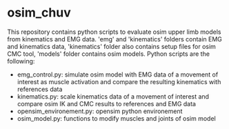 # osim_chuv

This repository contains python scripts to evaluate osim upper limb models from kinematics and EMG data.
'emg' and 'kinematics' folders contain EMG and kinematics data, 'kinematics' folder also contains setup files for osim CMC tool, 
'models' folder contains osim models.
Python scripts are the following:
- emg_control.py: simulate osim model with EMG data of a movement of interest as muscle activation and compare the resulting kinematics with references data
- kinematics.py: scale kinematics data of a movement of interest and compare osim IK and CMC results to references and EMG data
- opensim_environement.py: opensim python environement
- osim_model.py: functions to modify muscles and joints of osim model
